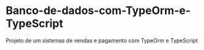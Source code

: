 # Banco-de-dados-com-TypeOrm-e-TypeScript
 Projeto de um sistemas de vendas e pagamento com TypeOrm e TypeScript
